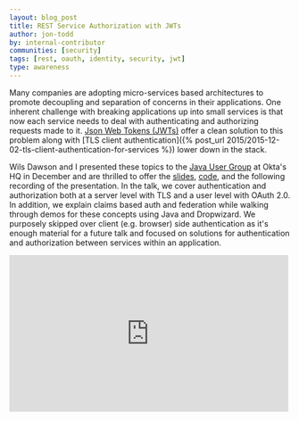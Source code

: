 ```yaml
---
layout: blog_post
title: REST Service Authorization with JWTs
author: jon-todd
by: internal-contributor
communities: [security]
tags: [rest, oauth, identity, security, jwt]
type: awareness
---
```


Many companies are adopting micro-services based architectures to promote
decoupling and separation of concerns in their applications. One inherent
challenge with breaking applications up into small services is that now each
service needs to deal with authenticating and authorizing requests made to it.
[Json Web Tokens (JWTs)](https://tools.ietf.org/html/rfc7519) offer a clean
solution to this problem along with
[TLS client authentication]({% post_url 2015/2015-12-02-tls-client-authentication-for-services %})
lower down in the stack.

Wils Dawson and I presented these topics to the [Java User Group](http://www.meetup.com/sfjava/)
at Okta's HQ in December and are thrilled to offer the
[slides](http://www.slideshare.net/JonTodd1/rest-service-authetication-with-tls-jwts),
[code](https://github.com/wdawson/dropwizard-auth-example), and the following
recording of the presentation. In the talk, we cover authentication and
authorization both at a server level with TLS and a user level with OAuth 2.0.
In addition, we explain claims based auth and federation while walking through
demos for these concepts using Java and Dropwizard. We purposely skipped over
client (e.g. browser) side authentication as it's enough material for a future
talk and focused on solutions for authentication and authorization between
services within an application.

<iframe src="https://player.vimeo.com/video/150714428" width="500" height="281" frameborder="0" webkitallowfullscreen mozallowfullscreen allowfullscreen></iframe>
